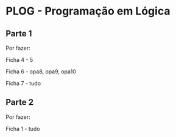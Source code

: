 # PLOG - Programação em Lógica



## Parte 1

Por fazer:

Ficha 4 - 5

Ficha 6 -  opa8, opa9, opa10

Ficha 7 - tudo 


## Parte 2

Por fazer:

Ficha 1 - tudo